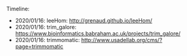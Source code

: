 Timeline:

* 2020/01/16: leeHom: http://grenaud.github.io/leeHom/
* 2020/01/16: trim_galore: https://www.bioinformatics.babraham.ac.uk/projects/trim_galore/
* 2020/01/16: trimmomatic:  http://www.usadellab.org/cms/?page=trimmomatic
